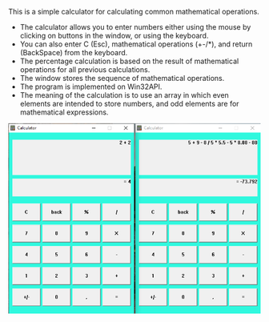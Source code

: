 This is a simple calculator for calculating common mathematical operations.
- The calculator allows you to enter numbers either using the mouse by clicking on buttons in the window, or using the keyboard.
- You can also enter C (Esc), mathematical operations (+-/*), and return (BackSpace) from the keyboard.
- The percentage calculation is based on the result of mathematical operations for all previous calculations.
- The window stores the sequence of mathematical operations.
- The program is implemented on Win32API.
- The meaning of the calculation is to use an array in which even elements are intended to store numbers, and odd elements are for mathematical expressions.

![Image alt](https://github.com/Alex-0024/Calculator-WIN32API/blob/main/foto%20calculator.png)

